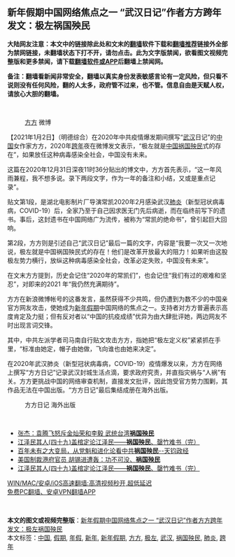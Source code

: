  <h2>新年假期中国网络焦点之一 “武汉日记”作者方方跨年发文：极左祸国殃民</h2> <p class="notice"><b>大陆网友注意：本文中的链接除此处和文末的<a href="https://github.com/bannedbook/fanqiang" >翻墙</a>软件下载和<a href="https://github.com/killgcd/justmysocks/blob/master/README.md">翻墙推荐</a>链接外全部为禁网链接，未翻墙状态下打不开，请勿点击。此为文字版禁闻，欲看图文视频完整版和更多禁闻，请下载<a href="https://github.com/bannedbook/fanqiang">翻墙软件或APP</a>后翻墙上禁闻网。</p><p>备注：翻墙看新闻非常安全，翻墙以真实身份发表敏感言论有一定风险，但只看不说则没有任何风险，翻的人太多，政府管不过来，也不管。信息自由是天赋人权，请放心大胆的翻墙。</b></p>  <div class="entry"> <br /> <figure><figcaption class="wp-caption-text"><a href="https://www.bannedbook.org/bnews/tag/%E6%96%B9%E6%96%B9/" class="st_tag internal_tag" rel="tag" title="标签 方方 下的日志">方方</a> 微博</figcaption></figure> <p>【2021年1月2日】（明德综合）在2020年中共疫情爆发期间撰写“<a href="https://www.bannedbook.org/bnews/tag/%e6%ad%a6%e6%b1%89/" class="st_tag internal_tag" rel="tag" title="标签 武汉 下的日志">武汉</a>日记”的<span class='wp_keywordlink_affiliate'><a href="https://www.bannedbook.org/" title="中国" target="_blank">中国</a></span>女作家方方，2020年<a href="https://www.bannedbook.org/bnews/tag/%E8%B7%A8%E5%B9%B4/" class="st_tag internal_tag" rel="tag" title="标签 跨年 下的日志">跨年</a>夜在微博发文表示，“极左就是<a href="https://www.bannedbook.org/bnews/tag/%E4%B8%AD%E5%9B%BD/" class="st_tag internal_tag" rel="tag" title="标签 中国 下的日志">中国</a><a href="https://www.bannedbook.org/bnews/tag/%E7%A5%B8%E5%9B%BD%E6%AE%83%E6%B0%91/" class="st_tag internal_tag" rel="tag" title="标签 祸国殃民 下的日志">祸国殃民</a>式的存在”，如果放任这种病毒感染全社会，中国没有未来。</p> <p>这篇在2020年12月31日深夜11时36分贴出的博文中，方方首先表示，“这一年风雨兼程，我不想多说。录下两段文字，作为一年的备注和小结，又或是重点记录”。</p> <p>贴文第1段，是湖北电影制片厂导演常凯2020年2月感染武汉<a href="https://www.bannedbook.org/bnews/tag/%e8%82%ba%e7%82%8e/" class="st_tag internal_tag" rel="tag" title="标签 肺炎 下的日志">肺炎</a>（新型冠状病毒病，COVID-19）后，全家乃至于自己因求医无门先后病逝，而在临终前写下的遗书。事后，这封遗书在中国网络广为流传，被称为“常凯的绝命书”，曾引起巨大回响。</p>  <p>第2段，方方则是引述自己“武汉日记”最后一篇的文字，内容是“我要一次又一次地说，极左就是中国祸国殃民式的存在！他们是改革开放最大的阻力！如果听由这股极左势力横行，放纵这种病毒感染全社会，改革必定失败，中国没有未来”。</p> <p>在文末方方提到，历史会记住“2020年的常凯们”，也会记住“我们有过的艰难和坚忍”，对即来的2021 年“我仍然充满期待”。</p> <p>方方在新浪微博帐号的这番发言，虽然获得不少共鸣，但仍遭到为数不少的中国亲官方网友攻击，使她成为<a href="https://www.bannedbook.org/bnews/tag/%E6%96%B0%E5%B9%B4%E5%81%87%E6%9C%9F/" class="st_tag internal_tag" rel="tag" title="标签 新年假期 下的日志">新年假期</a>中国网络的焦点之一。支持者对方方普遍表示高度肯定及力挺；但有反对者以“中国的抗疫成绩”优异为由大肆批评她，两边网友不时出现言词交锋。</p>  <p>其中，中共左派学者司马南自行贴文攻击方方，指她把“极左定义权”紧紧抓在手里，“标准由她定，帽子由她做，飞向谁也由她来决定”。</p> <p>在2020年武汉肺炎（新型冠状病毒病，COVID-19）疫情爆发以来，方方在网络上撰写“方方日记”记录武汉封城生活点滴，要求政府究责，并直指灾祸与“人祸”有关。方方更挑战中国的网络审查机制，直接发文批评，因此饱受官方势力围剿，其作品无法在中国出版。“方方日记”最后集结成册在海外出版。</p> <figure id="attachment_20712" aria-describedby="caption-attachment-20712" style="width: 300px" class="wp-caption alignnone"><figcaption id="caption-attachment-20712" class="wp-caption-text">方方日记 海外出版</figcaption></figure> <p>&nbsp;</p>  <ul class='op-related-articles' title='相关阅读'> <li><a href='https://www.bannedbook.org/bnews/baitai/20201204/1442010.html' target='_blank'>张杰：袁腾飞怒斥金灿荣和李毅 武统台湾<b>祸国殃民</b></a></li> <li><a href='https://www.bannedbook.org/bnews/bannedvideo/20200913/1395676.html' target='_blank'>江泽民其人(四十九)盖棺定论江泽民——<b>祸国殃民</b>、罄竹难书（完）</a></li> <li><a href='https://www.bannedbook.org/bnews/bannedvideo/20200818/1382157.html' target='_blank'>百年未有之大变局，从党魁和进化论看中共<b>祸国殃民</b>--天钧政经</a></li> <li><a href='https://www.bannedbook.org/bnews/cbnews/20200808/1376647.html' target='_blank'>美国制裁港府官员 胡锡进遭轰：功不可没、<b>祸国殃民</b> </a></li> <li><a href='https://www.bannedbook.org/bnews/bookonline/20200714/1360785.html' target='_blank'>江泽民其人(四十九)盖棺定论江泽民——<b>祸国殃民</b>、罄竹难书（完）</a></li> </ul> <p class="texttj"> <a href="https://github.com/bannedbook/fanqiang/wiki/V2ray%E6%9C%BA%E5%9C%BA" target="_blank">WIN/MAC/安卓/iOS高速翻墙:高清视频秒开,超低延迟</a><br/> <a href="https://github.com/bannedbook/fanqiang/wiki/%E7%A6%81%E9%97%BB%E7%BD%91%E5%AE%89%E5%8D%93%E7%BF%BB%E5%A2%99%E6%96%B0%E9%97%BBAPP" target="_blank">免费PC翻墙、安卓VPN翻墙APP</a></p><p>&nbsp;</p><a name='sharetosocial'></a>       <div><b>本文的图文或视频完整版</b>：<a href='https://www.bannedbook.org/bnews/comments/20210102/1459780.html'>新年假期中国网络焦点之一 “武汉日记”作者方方跨年发文：极左祸国殃民</a></div>  </div><!--END ENTRY--> <div class="postfooter"> <div>本文标签：<a href="https://www.bannedbook.org/bnews/tag/%E4%B8%AD%E5%9B%BD/" rel="tag">中国</a>, <a href="https://www.bannedbook.org/bnews/tag/%E5%81%87%E6%9C%9F/" rel="tag">假期</a>, <a href="https://www.bannedbook.org/bnews/tag/%E5%B9%B4%E5%81%87/" rel="tag">年假</a>, <a href="https://www.bannedbook.org/bnews/tag/%E6%96%B0%E5%B9%B4/" rel="tag">新年</a>, <a href="https://www.bannedbook.org/bnews/tag/%E6%96%B0%E5%B9%B4%E5%81%87%E6%9C%9F/" rel="tag">新年假期</a>, <a href="https://www.bannedbook.org/bnews/tag/%E6%96%B9%E6%96%B9/" rel="tag">方方</a>, <a href="https://www.bannedbook.org/bnews/tag/%E6%9E%81%E5%B7%A6/" rel="tag">极左</a>, <a href="https://www.bannedbook.org/bnews/tag/%e6%ad%a6%e6%b1%89/" rel="tag">武汉</a>, <a href="https://www.bannedbook.org/bnews/tag/%E7%A5%B8%E5%9B%BD%E6%AE%83%E6%B0%91/" rel="tag">祸国殃民</a>, <a href="https://www.bannedbook.org/bnews/tag/%e8%82%ba%e7%82%8e/" rel="tag">肺炎</a>, <a href="https://www.bannedbook.org/bnews/tag/%E8%B7%A8%E5%B9%B4/" rel="tag">跨年</a></div>  </div><!--END POSTFOOTER--> 